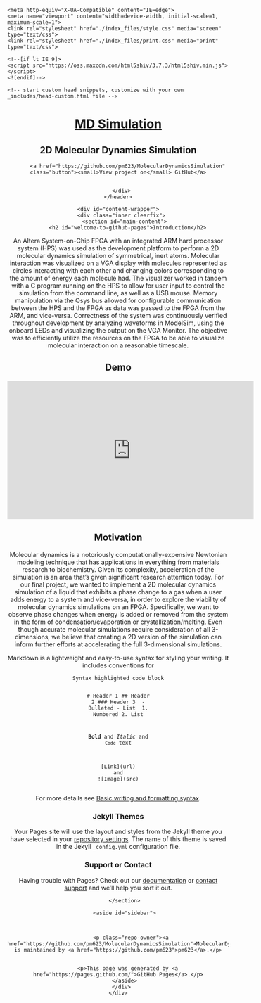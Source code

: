 <!DOCTYPE html>
<!-- saved from url=(0141)file:///C:/Users/mpran/Documents/GitHub/MolecularDynamicsSimulation/docs/Welcome%20to%20GitHub%20Pages%20_%20MolecularDynamicsSimulation.html -->
<html lang="en-US"><head><meta http-equiv="Content-Type" content="text/html; charset=UTF-8">
    
    <meta http-equiv="X-UA-Compatible" content="IE=edge">
    <meta name="viewport" content="width=device-width, initial-scale=1, maximum-scale=1">
    <link rel="stylesheet" href="./index_files/style.css" media="screen" type="text/css">
    <link rel="stylesheet" href="./index_files/print.css" media="print" type="text/css">

    <!--[if lt IE 9]>
    <script src="https://oss.maxcdn.com/html5shiv/3.7.3/html5shiv.min.js"></script>
    <![endif]-->

<!-- Begin Jekyll SEO tag v2.8.0 -->
<title>Molecular Dynamics Simulation</title>
<meta name="generator" content="Jekyll v3.9.2">
<meta property="og:title" content="Molecular Dynamics Simulation">
<meta property="og:locale" content="en_US">
<meta name="description" content="2D Molecular Dynamics Simulation">
<meta property="og:description" content="2D Molecular Dynamics Simulation using Leonard Jones">
<link rel="canonical" href="https://pm623.github.io/MolecularDynamicsSimulation/">
<meta property="og:url" content="https://pm623.github.io/MolecularDynamicsSimulation/">
<meta property="og:site_name" content="MolecularDynamicsSimulation">
<meta property="og:type" content="website">
<meta name="twitter:card" content="summary">
<meta property="twitter:title" content="Molecular Dynamics Simulation">
<script type="application/ld+json">
{"@context":"https://schema.org","@type":"WebSite","description":"2D Molecular Dynamics Simulation","headline":"Welcome to GitHub Pages","name":"MolecularDynamicsSimulation","url":"https://pm623.github.io/MolecularDynamicsSimulation/"}</script>
<!-- End Jekyll SEO tag -->


    <!-- start custom head snippets, customize with your own _includes/head-custom.html file -->

<!-- Setup Google Analytics -->



<!-- You can set your favicon here -->
<!-- link rel="shortcut icon" type="image/x-icon" href="/MolecularDynamicsSimulation/favicon.ico" -->

<!-- end custom head snippets -->

  </head>

  <body>
    <header>
      <div class="inner">
        <a href="https://pm623.github.io/MolecularDynamicsSimulation/">
          <h1>MD Simulation</h1>
        </a>
        <h2>2D Molecular Dynamics Simulation </h2>
        
          <a href="https://github.com/pm623/MolecularDynamicsSimulation" class="button"><small>View project on</small> GitHub</a>
        
        
      </div>
    </header>

    <div id="content-wrapper">
      <div class="inner clearfix">
        <section id="main-content">
          <h2 id="welcome-to-github-pages">Introduction</h2>

<p>An Altera System-on-Chip FPGA with an integrated ARM hard processor system (HPS) was used as the development platform to perform a 2D molecular dynamics simulation of symmetrical, inert atoms.
   Molecular interaction was visualized on a VGA display with molecules represented as circles interacting with each other and changing colors corresponding to the amount of energy each molecule had.
    The visualizer worked in tandem with a C program running on the HPS to allow for user input to control the simulation from the command line, as well as a USB mouse.
     Memory manipulation via the Qsys bus allowed for configurable communication between the HPS and the FPGA as data was passed to the FPGA from the ARM, and vice-versa.
      Correctness of the system was continuously verified throughout development by analyzing waveforms in ModelSim, using the onboard LEDs and visualizing the output on the VGA Monitor.
       The objective was to efficiently utilize the resources on the FPGA to be able to visualize molecular interaction on a reasonable timescale.
</p>


<h2 id="welcome-to-github-pages">Demo</h2>

<iframe width="560" height="315" src="https://www.youtube.com/embed/mpDcrlHr-kI" title="YouTube video player" frameborder="0" allow="accelerometer; autoplay; clipboard-write; encrypted-media; gyroscope; picture-in-picture" allowfullscreen></iframe>



<h2 id="markdown">Motivation</h2>

<p>Molecular dynamics is a notoriously computationally-expensive Newtonian modeling technique that has applications in everything from materials research to biochemistry. Given its complexity, acceleration of the simulation is an area that’s given significant research attention today. For our final project, we wanted to implement a 2D molecular dynamics simulation of a liquid that exhibits a phase change to a gas when a user adds energy to a system and vice-versa, in order to explore the viability of molecular dynamics simulations on an FPGA. Specifically, we want to observe phase changes when energy is added or removed from the system in the form of condensation/evaporation or crystallization/melting. Even though accurate molecular simulations require consideration of all 3-dimensions, we believe that creating a 2D version of the simulation can inform further efforts at accelerating the full 3-dimensional simulations.
</p>

<p>Markdown is a lightweight and easy-to-use syntax for styling your writing. It includes conventions for</p>

<div class="language-markdown highlighter-rouge"><div class="highlight"><pre class="highlight"><code>Syntax highlighted code block

<span class="gh"># Header 1</span>
<span class="gu">## Header 2</span>
<span class="gu">### Header 3</span>
<span class="p">
-</span> Bulleted
<span class="p">-</span> List
<span class="p">
1.</span> Numbered
<span class="p">2.</span> List

<span class="gs">**Bold**</span> and _Italic_ and <span class="sb">`Code`</span> text

<span class="p">[</span><span class="nv">Link</span><span class="p">](</span><span class="sx">url</span><span class="p">)</span> and !<span class="p">[</span><span class="nv">Image</span><span class="p">](</span><span class="sx">src</span><span class="p">)</span>
</code></pre></div></div>

<p>For more details see <a href="https://docs.github.com/en/github/writing-on-github/getting-started-with-writing-and-formatting-on-github/basic-writing-and-formatting-syntax">Basic writing and formatting syntax</a>.</p>

<h3 id="jekyll-themes">Jekyll Themes</h3>

<p>Your Pages site will use the layout and styles from the Jekyll theme you have selected in your <a href="https://github.com/pm623/MolecularDynamicsSimulation/settings/pages">repository settings</a>. The name of this theme is saved in the Jekyll <code class="language-plaintext highlighter-rouge">_config.yml</code> configuration file.</p>

<h3 id="support-or-contact">Support or Contact</h3>

<p>Having trouble with Pages? Check out our <a href="https://docs.github.com/categories/github-pages-basics/">documentation</a> or <a href="https://support.github.com/contact">contact support</a> and we’ll help you sort it out.</p>

        </section>

        <aside id="sidebar">
          

          
            <p class="repo-owner"><a href="https://github.com/pm623/MolecularDynamicsSimulation">MolecularDynamicsSimulation</a> is maintained by <a href="https://github.com/pm623">pm623</a>.</p>
          

          <p>This page was generated by <a href="https://pages.github.com/">GitHub Pages</a>.</p>
        </aside>
      </div>
    </div>

  

</body></html>